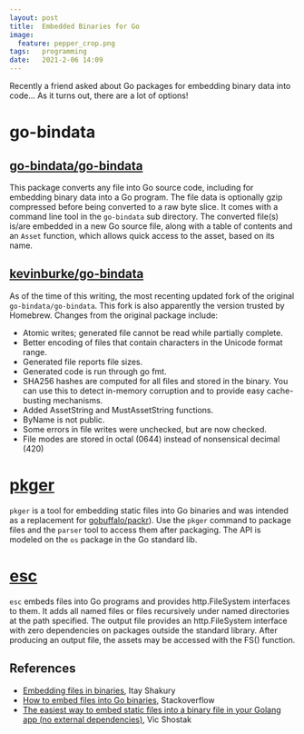 ```yaml
---
layout: post
title:  Embedded Binaries for Go
image:
  feature: pepper_crop.png
tags:   programming
date:   2021-2-06 14:09
---
```


Recently a friend asked about Go packages for embedding binary data into code...
As it turns out, there are a lot of options!

# go-bindata

## [go-bindata/go-bindata](https://github.com/go-bindata/go-bindata)
This package converts any file into Go source code, including for embedding binary data into a Go program. The file data is optionally gzip compressed before being converted to a raw byte slice. It comes with a command line tool in the `go-bindata` sub directory. The converted file(s) is/are embedded in a new Go source file, along with a table of contents and an `Asset` function, which allows quick access to the asset, based on its name.

## [kevinburke/go-bindata](https://github.com/kevinburke/go-bindata)
As of the time of this writing, the most recenting updated fork of the original `go-bindata/go-bindata`. This fork is also apparently the version trusted by Homebrew. Changes from the original package include:
- Atomic writes; generated file cannot be read while partially complete.
- Better encoding of files that contain characters in the Unicode format range.
- Generated file reports file sizes.
- Generated code is run through go fmt.
- SHA256 hashes are computed for all files and stored in the binary. You can use this to detect in-memory corruption and to provide easy cache-busting mechanisms.
- Added AssetString and MustAssetString functions.
- ByName is not public.
- Some errors in file writes were unchecked, but are now checked.
- File modes are stored in octal (0644) instead of nonsensical decimal (420)

# [pkger](https://github.com/markbates/pkger)
`pkger` is a tool for embedding static files into Go binaries and was intended as a replacement for [gobuffalo/packr](https://github.com/gobuffalo/packr)). Use the `pkger` command to package files and the `parser` tool to access them after packaging. The API is modeled on the `os` package in the Go standard lib.

# [esc](https://github.com/mjibson/esc/)
`esc` embeds files into Go programs and provides http.FileSystem interfaces to them. It adds all named files or files recursively under named directories at the path specified. The output file provides an http.FileSystem interface with zero dependencies on packages outside the standard library. After producing an output file, the assets may be accessed with the FS() function.


## References

- [Embedding files in binaries](http://blog.itaysk.com/2020/04/30/embedding-files-in-binaries), Itay Shakury
- [How to embed files into Go binaries](https://stackoverflow.com/questions/17796043/how-to-embed-files-into-go-binaries), Stackoverflow
- [The easiest way to embed static files into a binary file in your Golang app (no external dependencies)](https://dev.to/koddr/the-easiest-way-to-embed-static-files-into-a-binary-file-in-your-golang-app-no-external-dependencies-43pc), Vic Shostak
